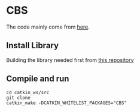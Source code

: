 # CBS
The code mainly come from [here](https://github.com/enginbaglayici/ConflictBasedSearch).

## Install Library
Building the library needed first from [this repository](https://github.com/Shuteng-0608/CBS/tree/main)

## Compile and run
    cd catkin_ws/src
    git clone 
    catkin_make -DCATKIN_WHITELIST_PACKAGES="CBS"
